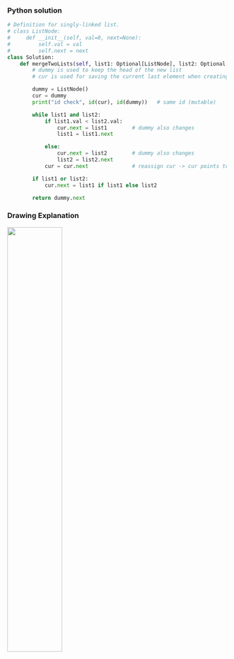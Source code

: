 ### Python solution
```python
# Definition for singly-linked list.
# class ListNode:
#     def __init__(self, val=0, next=None):
#         self.val = val
#         self.next = next
class Solution:
    def mergeTwoLists(self, list1: Optional[ListNode], list2: Optional[ListNode]) -> Optional[ListNode]:
        # dummy is used to keep the head of the new list
        # cur is used for saving the current last element when creating the list during the while statement

        dummy = ListNode()
        cur = dummy
        print("id check", id(cur), id(dummy))   # same id (mutable)

        while list1 and list2:
            if list1.val < list2.val:
                cur.next = list1        # dummy also changes
                list1 = list1.next

            else:
                cur.next = list2        # dummy also changes
                list2 = list2.next
            cur = cur.next              # reassign cur -> cur points to new object 

        if list1 or list2:
            cur.next = list1 if list1 else list2

        return dummy.next
```

### Drawing Explanation
<img src="https://user-images.githubusercontent.com/59331040/233763891-fe0fea1c-3e8f-40da-b254-ed61df2522dd.JPG" width="50%">
